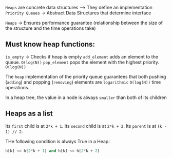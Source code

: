 `Heaps` are concrete data structures --> They define an implementation
`Priority Queues` -> Abstract Data Structures that determine interface

`Heaps` -> Ensures performance guarantee (relationship between the size of the structure and the time operations take)

## Must know heap functions:

`is_empty` -> Checks if heap is empty
`add_element` adds an element to the queue. `O(log(N))` 
`pop_element` pops the element with the highest priority. `O(log(N))` 


The `heap` implementation of the priority queue guarantees that both pushing (`adding`) and popping (`removing`) elements are `logarithmic` `O(log(N))` time operations. 

In a heap tree, the value in a node is always `smaller` than both of its children


## Heaps as a list
Its `first` child is at `2*k + 1`.
Its `second` child is at `2*k + 2`.
Its `parent` is at `(k - 1) // 2`.

THe following condition is always True in a Heap:

```py
h[k] <= h[2*k + 1] and h[k] <= h[2*k + 2]
```